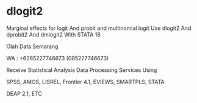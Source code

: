 # dlogit2
Marginal effects for logit And probit and multinomial logit Use dlogit2 And dprobit2 And dmlogit2 With STATA 18

Olah Data Semarang

WA : +6285227746673 (085227746673)

Receive Statistical Analysis Data Processing Services Using

SPSS, AMOS, LISREL, Frontier 4.1, EVIEWS, SMARTPLS, STATA

DEAP 2.1, ETC
